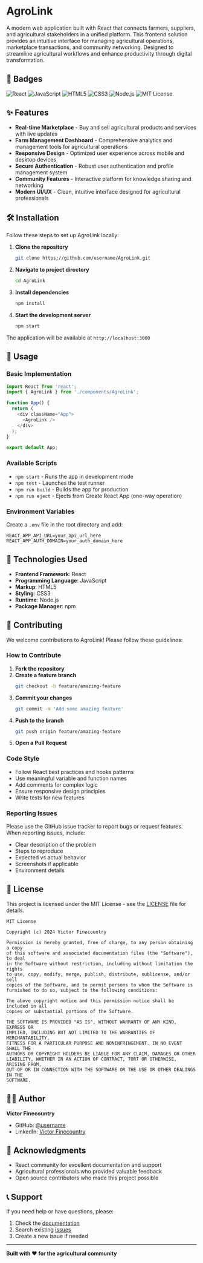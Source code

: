 # AgroLink

A modern web application built with React that connects farmers, suppliers, and agricultural stakeholders in a unified platform. This frontend solution provides an intuitive interface for managing agricultural operations, marketplace transactions, and community networking. Designed to streamline agricultural workflows and enhance productivity through digital transformation.

## 🚀 Badges

![React](https://img.shields.io/badge/React-20232A?style=for-the-badge&logo=react&logoColor=61DAFB)
![JavaScript](https://img.shields.io/badge/JavaScript-F7DF1E?style=for-the-badge&logo=javascript&logoColor=black)
![HTML5](https://img.shields.io/badge/HTML5-E34F26?style=for-the-badge&logo=html5&logoColor=white)
![CSS3](https://img.shields.io/badge/CSS3-1572B6?style=for-the-badge&logo=css3&logoColor=white)
![Node.js](https://img.shields.io/badge/Node.js-43853D?style=for-the-badge&logo=node.js&logoColor=white)
![MIT License](https://img.shields.io/badge/License-MIT-green.svg?style=for-the-badge)

## ✨ Features

- **Real-time Marketplace** - Buy and sell agricultural products and services with live updates
- **Farm Management Dashboard** - Comprehensive analytics and management tools for agricultural operations
- **Responsive Design** - Optimized user experience across mobile and desktop devices
- **Secure Authentication** - Robust user authentication and profile management system
- **Community Features** - Interactive platform for knowledge sharing and networking
- **Modern UI/UX** - Clean, intuitive interface designed for agricultural professionals

## 🛠️ Installation

Follow these steps to set up AgroLink locally:

1. **Clone the repository**
   ```bash
   git clone https://github.com/username/AgroLink.git
   ```

2. **Navigate to project directory**
   ```bash
   cd AgroLink
   ```

3. **Install dependencies**
   ```bash
   npm install
   ```

4. **Start the development server**
   ```bash
   npm start
   ```

The application will be available at `http://localhost:3000`

## 📖 Usage

### Basic Implementation

```javascript
import React from 'react';
import { AgroLink } from './components/AgroLink';

function App() {
  return (
    <div className="App">
      <AgroLink />
    </div>
  );
}

export default App;
```

### Available Scripts

- `npm start` - Runs the app in development mode
- `npm test` - Launches the test runner
- `npm run build` - Builds the app for production
- `npm run eject` - Ejects from Create React App (one-way operation)

### Environment Variables

Create a `.env` file in the root directory and add:

```env
REACT_APP_API_URL=your_api_url_here
REACT_APP_AUTH_DOMAIN=your_auth_domain_here
```

## 🔧 Technologies Used

- **Frontend Framework**: React
- **Programming Language**: JavaScript
- **Markup**: HTML5
- **Styling**: CSS3
- **Runtime**: Node.js
- **Package Manager**: npm

## 🤝 Contributing

We welcome contributions to AgroLink! Please follow these guidelines:

### How to Contribute

1. **Fork the repository**
2. **Create a feature branch**
   ```bash
   git checkout -b feature/amazing-feature
   ```
3. **Commit your changes**
   ```bash
   git commit -m 'Add some amazing feature'
   ```
4. **Push to the branch**
   ```bash
   git push origin feature/amazing-feature
   ```
5. **Open a Pull Request**

### Code Style

- Follow React best practices and hooks patterns
- Use meaningful variable and function names
- Add comments for complex logic
- Ensure responsive design principles
- Write tests for new features

### Reporting Issues

Please use the GitHub issue tracker to report bugs or request features. When reporting issues, include:

- Clear description of the problem
- Steps to reproduce
- Expected vs actual behavior
- Screenshots if applicable
- Environment details

## 📄 License

This project is licensed under the MIT License - see the [LICENSE](LICENSE) file for details.

```
MIT License

Copyright (c) 2024 Victor Finecountry

Permission is hereby granted, free of charge, to any person obtaining a copy
of this software and associated documentation files (the "Software"), to deal
in the Software without restriction, including without limitation the rights
to use, copy, modify, merge, publish, distribute, sublicense, and/or sell
copies of the Software, and to permit persons to whom the Software is
furnished to do so, subject to the following conditions:

The above copyright notice and this permission notice shall be included in all
copies or substantial portions of the Software.

THE SOFTWARE IS PROVIDED "AS IS", WITHOUT WARRANTY OF ANY KIND, EXPRESS OR
IMPLIED, INCLUDING BUT NOT LIMITED TO THE WARRANTIES OF MERCHANTABILITY,
FITNESS FOR A PARTICULAR PURPOSE AND NONINFRINGEMENT. IN NO EVENT SHALL THE
AUTHORS OR COPYRIGHT HOLDERS BE LIABLE FOR ANY CLAIM, DAMAGES OR OTHER
LIABILITY, WHETHER IN AN ACTION OF CONTRACT, TORT OR OTHERWISE, ARISING FROM,
OUT OF OR IN CONNECTION WITH THE SOFTWARE OR THE USE OR OTHER DEALINGS IN THE
SOFTWARE.
```

## 👨‍💻 Author

**Victor Finecountry**

- GitHub: [@username](https://github.com/username)
- LinkedIn: [Victor Finecountry](https://linkedin.com/in/victor-finecountry)

## 🙏 Acknowledgments

- React community for excellent documentation and support
- Agricultural professionals who provided valuable feedback
- Open source contributors who made this project possible

## 📞 Support

If you need help or have questions, please:

1. Check the [documentation](https://github.com/username/AgroLink/wiki)
2. Search existing [issues](https://github.com/username/AgroLink/issues)
3. Create a new issue if needed

---

**Built with ❤️ for the agricultural community**

